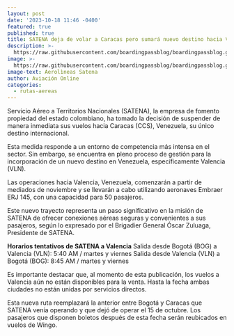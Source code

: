 ```yaml
---
layout: post
date: '2023-10-18 11:46 -0400'
featured: true
published: true
title: SATENA deja de volar a Caracas pero sumará nuevo destino hacia Venezuela
description: >-
  https://raw.githubusercontent.com/boardingpassblog/boardingpassblog.github.io/main/assets/images/2SatenaValencia.jpg
image: >-
  https://raw.githubusercontent.com/boardingpassblog/boardingpassblog.github.io/main/assets/images/2SatenaValencia.jpg
image-text: Aerolìneas Satena
author: Aviación Online
categories:
  - rutas-aereas
---
```

Servicio Aéreo a Territorios Nacionales (SATENA), la empresa de fomento propiedad del estado colombiano, ha tomado la decisión de suspender de manera inmediata sus vuelos hacia Caracas (CCS), Venezuela, su único destino internacional.

Esta medida responde a un entorno de competencia más intensa en el sector. Sin embargo, se encuentra en pleno proceso de gestión para la incorporación de un nuevo destino en Venezuela, específicamente Valencia (VLN).

Las operaciones hacia Valencia, Venezuela, comenzarán a partir de mediados de noviembre y se llevarán a cabo utilizando aeronaves Embraer ERJ 145, con una capacidad para 50 pasajeros.

Este nuevo trayecto representa un paso significativo en la misión de SATENA de ofrecer conexiones aéreas seguras y convenientes a sus pasajeros, según lo expresado por el Brigadier General Óscar Zuluaga, Presidente de SATENA.

**Horarios tentativos de SATENA a Valencia**
Salida desde Bogotá (BOG) a Valencia (VLN): 5:40 AM / martes y viernes
Salida desde Valencia (VLN) a Bogotá (BOG): 8:45 AM / martes y viernes

Es importante destacar que, al momento de esta publicación, los vuelos a Valencia aún no están disponibles para la venta. Hasta la fecha ambas ciudades no están unidas por servicios directos.

Esta nueva ruta reemplazará la anterior entre Bogotá y Caracas que SATENA venía operando y que dejó de operar el 15 de octubre. Los pasajeros que disponen boletos después de esta fecha serán reubicados en vuelos de Wingo.
